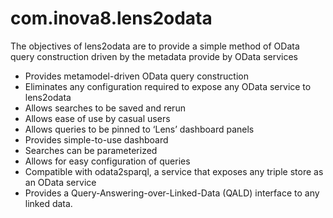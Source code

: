 # com.inova8.lens2odata
The objectives of lens2odata are to provide a simple method of OData query construction driven by the metadata provide by OData services

*	Provides metamodel-driven OData query construction
*	Eliminates any configuration required to expose any OData service to lens2odata
*	Allows searches to be saved and rerun
*	Allows ease of use by casual users
*	Allows queries to be pinned to ‘Lens’ dashboard panels
*	Provides simple-to-use dashboard
*	Searches can be parameterized
*	Allows for easy configuration of queries
*	Compatible with odata2sparql, a service that exposes any triple store as an OData service
*	Provides a Query-Answering-over-Linked-Data (QALD) interface to any linked data.
